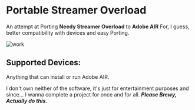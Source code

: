 # Portable Streamer Overload
An attempt at Porting **Needy Streamer Overload** to **Adobe AIR** For, I guess, better compatibility with devices and easy Porting.

![work](https://img.shields.io/badge/work-in%20progress-green?style=plastic)

## Supported Devices:
Anything that can install or run Adobe AIR.

I don't own neither of the software, it's just for entertainment purposes and since... I wanna complete a project for once and for all. ***Please Brewy, Actually do this.***
